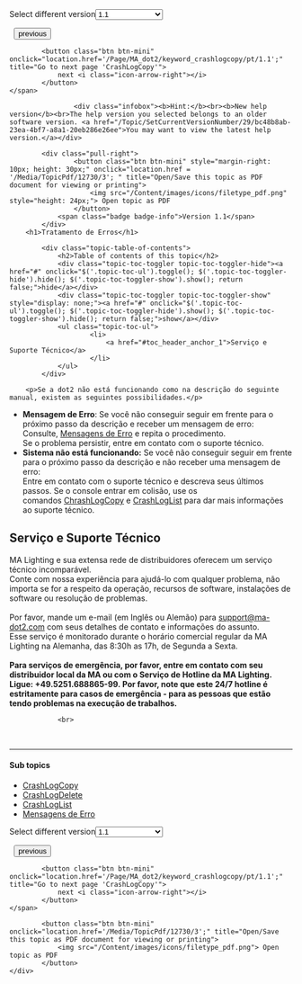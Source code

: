 
<div class="topic-navigation">

<div class="pull-right">
	<span class="pull-left">


<div class="pull-left">
<form action="/Topic/SetCurrentVersionNumber" class="form-inline" id="frmTagSelector" method="post">	<span class="form-mini">
		<div class="input-prepend"><span class="add-on">Select different version</span><select autocomplete="off" id="versionNumberId" name="versionNumberId" onchange="$(this).closest('#frmTagSelector').submit();" style="width: 120px;"><option value="">- latest -</option>
<option selected="selected" value="3">1.1</option>
<option value="7">1.2</option>
<option value="12">1.3</option>
<option value="16">1.5</option>
<option value="29">1.9</option>
</select></div>
		<input data-val="true" data-val-number="The field Int32 must be a number." data-val-required="The Int32 field is required." id="ProductId" name="ProductId" type="hidden" value="7">
		<input id="CurrentGuid" name="CurrentGuid" type="hidden" value="bc48b8ab-23ea-4bf7-a8a1-20eb286e26ee">
	</span>
</form></div>&nbsp;	</span>
	<span class="pull-right" style="white-space: nowrap;">
			<button class="btn btn-mini" onclick="location.href='/Page/MA_dot2/inline_releasenotes/pt/1.1'; " title="Go to previous page 'Notas de Lançamento'">
				<i class="icon-arrow-left"></i> previous
			</button>

			<button class="btn btn-mini" onclick="location.href='/Page/MA_dot2/keyword_crashlogcopy/pt/1.1';" title="Go to next page 'CrashLogCopy'">
				next <i class="icon-arrow-right"></i> 
			</button>
	</span>
</div>
<div class="clear-fix" style="margin-bottom: 10px"></div>
</div>

					<div class="infobox"><b>Hint:</b><br><b>New help version</b><br>The help version you selected belongs to an older software version. <a href="/Topic/SetCurrentVersionNumber/29/bc48b8ab-23ea-4bf7-a8a1-20eb286e26ee">You may want to view the latest help version.</a></div>

			<div class="pull-right">
					<button class="btn btn-mini" style="margin-right: 10px; height: 30px;" onclick="location.href = '/Media/TopicPdf/12730/3'; " title="Open/Save this topic as PDF document for viewing or printing">
						<img src="/Content/images/icons/filetype_pdf.png" style="height: 24px;"> Open topic as PDF
					</button>
				<span class="badge badge-info">Version 1.1</span>
			</div>
		<h1>Tratamento de Erros</h1>

			<div class="topic-table-of-contents">
				<h2>Table of contents of this topic</h2>
				<div class="topic-toc-toggler topic-toc-toggler-hide"><a href="#" onclick="$('.topic-toc-ul').toggle(); $('.topic-toc-toggler-hide').hide(); $('.topic-toc-toggler-show').show(); return false;">hide</a></div>
				<div class="topic-toc-toggler topic-toc-toggler-show" style="display: none;"><a href="#" onclick="$('.topic-toc-ul').toggle(); $('.topic-toc-toggler-hide').show(); $('.topic-toc-toggler-show').hide(); return false;">show</a></div>
				<ul class="topic-toc-ul">
						<li>
							<a href="#toc_header_anchor_1">Serviço e Suporte Técnico</a>
						</li>
				</ul>
			</div>

		<p>Se a dot2 não está funcionando como na descrição do seguinte manual, existem as seguintes possibilidades.</p>

<ul>
	<li><strong>Mensagem de Erro</strong>: Se você não conseguir seguir em frente para o próximo passo da descrição e receber um mensagem de erro:<br>
	Consulte,&nbsp;<a href="/Topic/d943a6aa-e44c-412a-abd5-cee3d1b625be">Mensagens de Erro</a> e repita o procedimento.<br>
	Se o problema persistir, entre em contato com o suporte técnico.</li>
	<li><strong>Sistema não está funcionando:</strong>&nbsp;Se você não conseguir seguir em frente para o próximo passo da descrição e não receber uma mensagem de erro:<br>
	Entre em contato com o suporte técnico e descreva seus últimos passos. Se o console entrar em colisão, use os comandos&nbsp;<a href="/Topic/0e53550f-3af2-4b74-aae0-2eb1c6b757a5">ChrashLogCopy</a>&nbsp;e&nbsp;<a href="/Topic/0a474440-6fdb-41aa-8d0a-cb9047102333">CrashLogList</a>&nbsp;para dar mais informações ao suporte técnico.</li>
</ul>

<a name="toc_header_anchor_1" id="toc_header_anchor_1" class="topic-toc-item"></a><h2>Serviço e Suporte Técnico</h2>

<p>MA Lighting e sua extensa rede de distribuidores oferecem um serviço técnico incomparável.<br>
Conte com nossa experiência para ajudá-lo com qualquer problema, não importa se for a respeito da operação, recursos de software, instalações de software ou resolução de problemas.<br>
<br>
Por favor, mande um e-mail (em Inglês ou Alemão) para&nbsp;<a href="mailto:support@ma-dot2.com">support@ma-dot2.com</a>&nbsp;com seus detalhes de contato e informações do assunto.<br>
Esse serviço é monitorado durante o horário comercial regular da MA Lighting na Alemanha, das 8:30h as 17h, de Segunda a Sexta.<br>
<br>
<strong>Para serviços de emergência, por favor, entre em contato com seu distribuidor local da MA ou com o Serviço de Hotline da MA Lighting.<br>
Ligue: +49.5251.688865-99.&nbsp;Por favor, note que este 24/7 hotline é estritamente para casos de emergência - para as pessoas que estão tendo problemas na execução de trabalhos.</strong></p>


				<br>
<div class="topic-navigation">
	<br>
	<hr>
	<h4>Sub topics</h4>
	<ul>
				<li><a href="/Page/MA_dot2/keyword_crashlogcopy/pt/1.1">CrashLogCopy</a></li>
				<li><a href="/Page/MA_dot2/keyword_crashlogdelete/pt/1.1">CrashLogDelete</a></li>
				<li><a href="/Page/MA_dot2/keyword_crashloglist/pt/1.1">CrashLogList</a></li>
				<li><a href="/Page/MA_dot2/Error_Messages/pt/1.1">Mensagens de Erro</a></li>
	</ul>

<div class="pull-right">
	<span class="pull-left">


<div class="pull-left">
<form action="/Topic/SetCurrentVersionNumber" class="form-inline" id="frmTagSelector" method="post">	<span class="form-mini">
		<div class="input-prepend"><span class="add-on">Select different version</span><select autocomplete="off" id="versionNumberId" name="versionNumberId" onchange="$(this).closest('#frmTagSelector').submit();" style="width: 120px;"><option value="">- latest -</option>
<option selected="selected" value="3">1.1</option>
<option value="7">1.2</option>
<option value="12">1.3</option>
<option value="16">1.5</option>
<option value="29">1.9</option>
</select></div>
		<input data-val="true" data-val-number="The field Int32 must be a number." data-val-required="The Int32 field is required." id="ProductId" name="ProductId" type="hidden" value="7">
		<input id="CurrentGuid" name="CurrentGuid" type="hidden" value="bc48b8ab-23ea-4bf7-a8a1-20eb286e26ee">
	</span>
</form></div>&nbsp;	</span>
	<span class="pull-right" style="white-space: nowrap;">
			<button class="btn btn-mini" onclick="location.href='/Page/MA_dot2/inline_releasenotes/pt/1.1'; " title="Go to previous page 'Notas de Lançamento'">
				<i class="icon-arrow-left"></i> previous
			</button>

			<button class="btn btn-mini" onclick="location.href='/Page/MA_dot2/keyword_crashlogcopy/pt/1.1';" title="Go to next page 'CrashLogCopy'">
				next <i class="icon-arrow-right"></i> 
			</button>
	</span>
</div>
	<div class="clear-fix"></div>
	<div class="pull-right">
	
			<button class="btn btn-mini" onclick="location.href='/Media/TopicPdf/12730/3';" title="Open/Save this topic as PDF document for viewing or printing">
				<img src="/Content/images/icons/filetype_pdf.png"> Open topic as PDF
			</button>
	</div>
<div class="clear-fix" style="margin-bottom: 10px"></div>
</div>

	
